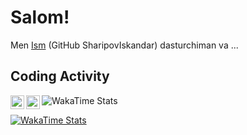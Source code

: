 # Salom!

Men [Ism](https://github.com/SharipovIskandar) (GitHub SharipovIskandar) dasturchiman va ... 

## Coding Activity

[<img align="left" alt="telegram | Telegram" width="22px" src="https://cdn.jsdelivr.net/npm/simple-icons@3.13.0/icons/telegram.svg" />](https://t.me/YOUR_TELEGRAM_USERNAME)
[<img align="left" alt="gmail | Gmail" width="22px" src="https://cdn.jsdelivr.net/npm/simple-icons@3.13.0/icons/gmail.svg" />](mailto:YOUR_EMAIL_ADDRESS)


![WakaTime Stats](https://wakatime.com/share/@0148945b-bfa5-46d1-b2e7-c1b91cadced6/1cf61c6d-5d1d-4093-9e21-d4a346ad0f50.svg)


[![WakaTime Stats](https://wakatime.com/share/@0148945b-bfa5-46d1-b2e7-c1b91cadced6/3c8a0f0f-ea09-451b-b9af-b463b7cb149e.png)](https://wakatime.com)






